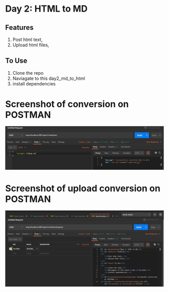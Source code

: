 # Day 2: HTML to MD

## Features

1. Post html text,
2. Upload html files,

## To Use

1. Clone the repo
2. Naviagate to this day2_md_to_html
3. install dependencies

# Screenshot of conversion on POSTMAN

![Screenshot of conversion on POSTMAN](./screenshots/day2_md_to_html_req_body.PNG)

# Screenshot of upload conversion on POSTMAN

![Screenshot of upload conversion on POSTMAN](./screenshots/day2_md_to_html_upload.PNG)
